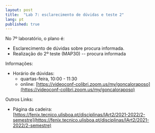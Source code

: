 ```yaml
---
layout: post
title:  "Lab 7: esclarecimento de dúvidas e teste 2"
lang: pt
published: true
---
```


No 7º laboratório, o plano é:
- Esclarecimento de dúvidas sobre procura informada.
- Realização do 2º teste (MAP30) -- procura informada

Informações:
- Horário de dúvidas:
	- quartas-feira, 10:00 - 11:30
	- online: [https://videoconf-colibri.zoom.us/my/goncaloraposo](https://videoconf-colibri.zoom.us/my/goncaloraposo) 

Outros Links:
- Página da cadeira: [https://fenix.tecnico.ulisboa.pt/disciplinas/IArt2/2021-2022/2-semestre](https://fenix.tecnico.ulisboa.pt/disciplinas/IArt2/2021-2022/2-semestre)
